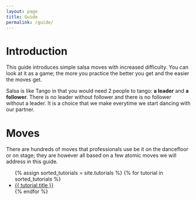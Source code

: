 ```yaml
---
layout: page
title: Guide
permalink: /guide/
---
```


# Introduction
This guide introduces simple salsa moves with increased difficulty. You can look at it as a game; the more you practice the better you get and the easier the moves get.

Salsa is like Tango in that you would need 2 people to tango: **a leader** and **a follower**. There is no leader without follower and there is no follower without a leader. It is a choice that we make everytime we start dancing with our partner.

# Moves

There are hundreds of moves that professionals use be it on the dancefloor or on stage; they are however all based on a few atomic moves we will address in this guide.

<ul>
  {% assign sorted_tutorials = site.tutorials %}
  {% for tutorial in sorted_tutorials %}
    <li>
      <a href="{{tutorial.url}}">{{ tutorial.title }}</a>
    </li>
  {% endfor %}
</ul>